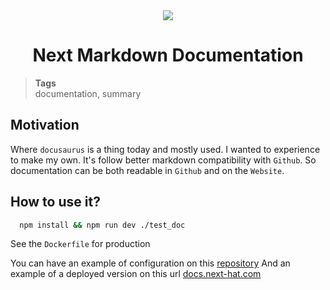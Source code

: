 <div align="center">
  <img src="https://download.next-hat.com/ressources/images/logo.png" >
  <h1>Next Markdown Documentation</h1>
</div>

<blockquote class="tags">
 <strong>Tags</strong>
 </br>
 <span id="nxtmdoc-meta-keywords">
  documentation, summary
 </span>
</blockquote>

## Motivation

Where `docusaurus` is a thing today and mostly used.
I wanted to experience to make my own.
It's follow better markdown compatibility with `Github`.
So documentation can be both readable in `Github` and on the `Website`.

## How to use it?

```bash
  npm install && npm run dev ./test_doc
```

See the `Dockerfile` for production

You can have an example of configuration on this [repository](https://github.com/nxthat/documentation)
And an example of a deployed version on this url [docs.next-hat.com](https://docs.next-hat.com)
